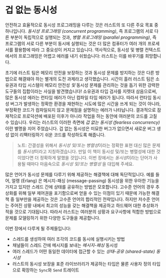 # 겁 없는 동시성

안전하고 효율적으로 동시성 프로그래밍을 다루는 것은 러스트의 또 다른 주요 목표
중 하나입니다. *동시성 프로그래밍 (concurrent programming)*, 즉 프로그램의
서로 다른 부분이 독립적으로 실행되는 것과, *병렬 프로그래밍 (parallel programming)*,
즉 프로그램의 서로 다른 부분이 동시에 실행되는 것은 더 많은 컴퓨터가 여러
개의 프로세서를 활용함에 따라 그 중요성이 커지고 있습니다. 역사적으로, 동시성
및 병렬 컨텍스트에서의 프로그래밍은 어렵고 에러를 내기 쉬웠습니다: 러스트는
이를 바꾸기를 희망합니다.

초기에 러스트 팀은 메모리 안전을 보장하는 것과 동시성 문제를 방지하는
것은 다른 방법으로 해결돼야 하는 별개의 도전 과제라고 생각했습니다.
시간이 흘러 러스트 팀은 소유권과 타입 시스템이 메모리 안전성 *및* 동시성
문제를 관리하는 것을 돕기 위한 강력한 도구들의 집합이라는 사실을 발견했습니다!
소유권과 타입 검사를 지렛대 삼음으로써, 많은 동시성 에러는 런타임 에러가
아닌 컴파일 타임 에러가 됩니다. 따라서 런타임 동시성 버그가 발생하는
정확한 환경을 재현하는 시도에 많은 시간을 쓰게 되는 것이 아니라,
부정확한 코드가 컴파일되지 않고 문제점을 설명하는 에러가 나타납니다.
결과적으로 잠재적으로 프로덕션에 배포된 이후가 아니라 작업을 하는
동안에 여러분의 코드를 고칠 수 있습니다. 우리는 러스트의 이러한 측면에
*겁 없는 동시성 (fearless concurrency)* 이란 별명을 지어 주었습니다.
겁 없는 동시성은 미묘한 버그가 없으면서 새로운 버그 생성 없이 리팩터링하기
쉬운 코드를 작성하도록 해줍니다.

> 노트: 간결성을 위해서 *동시성 및/또는 병렬성*이라는 정확한 표현
> 대신 많은 문제를 *동시성*이라고 지칭하겠습니다. 만일 이 책이
> 동시성 및/또는 병렬성에 대한 것이었다면 더 정확하게 말했을 것입니다.
> 이번 장에서는 *동시성*이라는 단어가 사용될 때마다 마음속으로
> *동시성 및/또는 병렬성* 을 대입해 주세요.

많은 언어가 동시성 문제를 다루기 위해 제공하는 해결책에 대해
독단적입니다. 예를 들어, 얼랭 (Erlang) 은 메시지-패싱 (message-passing)
동시성을 위한 우아한 기능을 가지고 있지만 스레드 간에 상태를 공유하는
방법은 모호합니다. 고수준 언어의 경우 추상화를 위해 일부 제어권을
포기함으로써 얻을 수 있는 이점이 있기 때문에 가능한 해결책 중 일부만을
제공하는 것은 고수준 언어의 합리적인 전략입니다. 하지만 저수준
언어는 주어진 상황 내에서 최고의 성능을 갖는 해결책을 제공하고
하드웨어 대한 추상화가 적을 것으로 기대됩니다. 따라서 러스트는
여러분의 상황과 요구사항에 적합한 방법으로 문제를 모델링하기 위한
다양한 도구들을 제공합니다.

이번 장에서 다루게 될 주제들입니다:

* 스레드를 생성하여 여러 조각의 코드를 동시에 실행시키는 방법
* 채널들이 스레드 간에 메시지를 보내는 *메시지-패싱* 동시성
* 여러 스레드가 어떤 동일한 데이터에 접근할 수 있는 *상태-공유 (shared-state)*
  *동시성*
* 러스트의 동시성 보장을 표준 라이브러리가 제공하는 타입은 물론
  사용자 정의 타입으로 확장하는 `Sync`와 `Send` 트레이트
